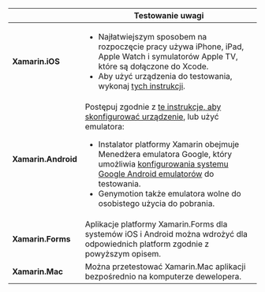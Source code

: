 ||Testowanie uwagi|
|---|---|
|**Xamarin.iOS**|<ul><li>Najłatwiejszym sposobem na rozpoczęcie pracy używa iPhone, iPad, Apple Watch i symulatorów Apple TV, które są dołączone do Xcode.</li><li>Aby użyć urządzenia do testowania, wykonaj <a href="~/ios/get-started/installation/device-provisioning/index.md">tych instrukcji</a>.</li></ul>|
|**Xamarin.Android**|Postępuj zgodnie z <a href="~/android/get-started/installation/set-up-device-for-development.md">te instrukcje, aby skonfigurować urządzenie</a>, lub użyć emulatora:<ul><li>Instalator platformy Xamarin obejmuje Menedżera emulatora Google, który umożliwia <a href="~/android/deploy-test/debugging/android-sdk-emulator/index.md">konfigurowania systemu Google Android emulatorów</a> do testowania.</li><li>Genymotion także emulatora wolne do osobistego użycia do pobrania.</li></ul>|
|**Xamarin.Forms**|Aplikacje platformy Xamarin.Forms dla systemów iOS i Android można wdrożyć dla odpowiednich platform zgodnie z powyższym opisem.|
|**Xamarin.Mac**|Można przetestować Xamarin.Mac aplikacji bezpośrednio na komputerze dewelopera.|

